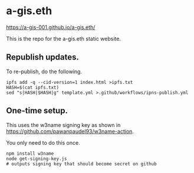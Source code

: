 # a-gis.eth

https://a-gis-001.github.io/a-gis.eth/

This is the repo for the a-gis.eth static website.

## Republish updates.

To re-publish, do the following.

```
ipfs add -q --cid-version=1 index.html >ipfs.txt
HASH=$(cat ipfs.txt)
sed "s|HASH|$HASH|g" template.yml >.github/workflows/ipns-publish.yml
```

## One-time setup.

This uses the w3name signing key as shown in
https://github.com/pawanpaudel93/w3name-action.

You only need to do this once.

```
npm install w3name
node get-signing-key.js
# outputs signing key that should become secret on github
```



